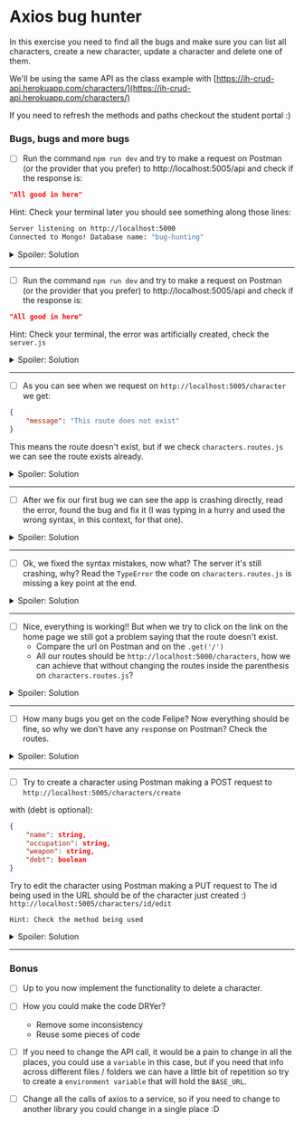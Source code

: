 # Axios bug hunter

In this exercise you need to find all the bugs and make sure you can list all characters, create a new character, update a character and delete one of them.

We'll be using the same API as the class example with [https://ih-crud-api.herokuapp.com/characters/](https://ih-crud-api.herokuapp.com/characters/)

If you need to refresh the methods and paths checkout the student portal :)

### Bugs, bugs and more bugs

-   [ ] Run the command `npm run dev` and try to make a request on Postman (or the provider that you prefer) to http://localhost:5005/api and check if the response is:

```json
"All good in here"
```

Hint: Check your terminal later you should see something along those lines:

```bash
Server listening on http://localhost:5000
Connected to Mongo! Database name: "bug-hunting"
```

<details> 
  <summary> Spoiler: Solution </summary>

on the `package.json` change the dev script to (You'll need to stop the script and start it again):

```json
  "scripts": {
    "start": "node server.js",
    "dev": "nodemon server.js"
  },
```

</details>

---

-   [ ] Run the command `npm run dev` and try to make a request on Postman (or the provider that you prefer) to http://localhost:5005/api and check if the response is:

```json
"All good in here"
```

Hint: Check your terminal, the error was artificially created, check the `server.js`

<details> 
  <summary> Spoiler: Solution </summary>

on the `server.js` remove one of the `app.listen()`

```javascript
app.listen(PORT, () => {
    console.log(`Server listening on http://localhost:${PORT}`);
});

// app.listen(PORT, () => {
//     console.log(`Server listening on http://localhost:${PORT}`);
// });
```

</details>

---

-   [ ] As you can see when we request on `http://localhost:5005/character` we get:

```json
{
    "message": "This route does not exist"
}
```

This means the route doesn't exist, but if we check `characters.routes.js` we can see the route exists already.

<details> 
  <summary> Spoiler: Solution </summary>

on the `app.js` add

```javascript
const charRoutes = require('./routes/characters.routes.js');
app.use('/', charRoutes);
```

</details>

---

-   [ ] After we fix our first bug we can see the app is crashing directly, read the error, found the bug and fix it (I was typing in a hurry and used the wrong syntax, in this context, for that one).

<details> 
  <summary> Spoiler: Solution </summary>

on the `characters.routes.js` change:

change from:

```javascript
import axios from 'axios';
```

to:

```javascript
const axios = require('axios');
```

</details>

---

-   [ ] Ok, we fixed the syntax mistakes, now what? The server it's still crashing, why? Read the `TypeError` the code on `characters.routes.js` is missing a key point at the end.

<details> 
  <summary> Spoiler: Solution </summary>

on the `characters.routes.js` add:

```javascript
module.exports = router;
```

</details>

---

-   [ ] Nice, everything is working!! But when we try to click on the link on the home page we still got a problem saying that the route doesn't exist.
    -   Compare the url on Postman and on the `.get('/')`
    -   All our routes should be `http://localhost:5000/characters`, how we can achieve that without changing the routes inside the parenthesis on `characters.routes.js`?

<details> 
  <summary> Spoiler: Solution </summary>

on the `app.js` change to:

```javascript
app.use('/characters', charRoutes);
```

</details>

---

-   [ ] How many bugs you get on the code Felipe? Now everything should be fine, so why we don't have any `res`ponse on Postman? Check the routes.

<details> 
  <summary> Spoiler: Solution </summary>

on the `characters.routes.js` change to:

```javascript
res.status(200).json({ characters: response.data });
```

</details>

---

-   [ ] Try to create a character using Postman making a POST request to `http://localhost:5005/characters/create`

with (debt is optional):

```json
{
    "name": string,
    "occupation": string,
    "weapon": string,
	"debt": boolean
}
```

Try to edit the character using Postman making a PUT request to
The id being used in the URL should be of the character just created :)
`http://localhost:5005/characters/id/edit`

`Hint: Check the method being used`

<details> 
  <summary> Spoiler: Solution </summary>

on the `characters.routes.js` on the route that updates a character change the method to PUT:

```javascript
router.put('/:id/edit', (req, res, next) => {...})

axios.put(`https://ih-crud-api.herokuapp.com/characters/${req.params.id}`, updatedCharacter);
```

</details>

---

### Bonus

-   [ ] Up to you now implement the functionality to delete a character.

-   [ ] How you could make the code DRYer?

    -   Remove some inconsistency
    -   Reuse some pieces of code

-   [ ] If you need to change the API call, it would be a pain to change in all the places, you could use a `variable` in this case, but if you need that info across different files / folders we can have a little bit of repetition so try to create a `environment variable` that will hold the `BASE_URL`.

-   [ ] Change all the calls of axios to a service, so if you need to change to another library you could change in a single place :D
